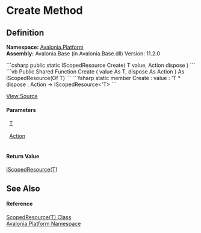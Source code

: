 # Create Method




## Definition
**Namespace:** <a href="N_Avalonia_Platform">Avalonia.Platform</a>  
**Assembly:** Avalonia.Base (in Avalonia.Base.dll) Version: 11.2.0

<Tabs groupId="api-code-preview">
<TabItem value="csharp" label="C#">
```csharp
public static IScopedResource<T> Create(
	T value,
	Action dispose
)
```
</TabItem>
<TabItem value="vb" label="VB">
```vb
Public Shared Function Create ( 
	value As T,
	dispose As Action
) As IScopedResource(Of T)
```
</TabItem>
<TabItem value="fsharp" label="F#">
```fsharp
static member Create : 
        value : 'T * 
        dispose : Action -> IScopedResource<'T> 
```
</TabItem>
</Tabs>



<a href="https://github.com/AvaloniaUI/Avalonia/tree/master/src/Avalonia.Base/Platform/IScopedResource.cs#L22" title="View the source code">View Source</a>



#### Parameters
<dl><dt>  <a href="T_Avalonia_Platform_ScopedResource_1">T</a></dt><dd> </dd><dt>  <a href="https://learn.microsoft.com/dotnet/api/system.action" target="_blank" rel="noopener noreferrer">Action</a></dt><dd> </dd></dl>

#### Return Value
<a href="T_Avalonia_Platform_IScopedResource_1">IScopedResource</a>(<a href="T_Avalonia_Platform_ScopedResource_1">T</a>)

## See Also


#### Reference
<a href="T_Avalonia_Platform_ScopedResource_1">ScopedResource(T) Class</a>  
<a href="N_Avalonia_Platform">Avalonia.Platform Namespace</a>  
